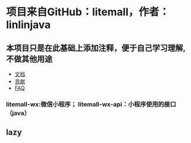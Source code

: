 # 项目来自GitHub：litemall，作者：linlinjava
## 本项目只是在此基础上添加注释，便于自己学习理解,不做其他用途
* [文档](https://linlinjava.gitbook.io/litemall)
* [贡献](https://linlinjava.gitbook.io/litemall/contribute)
* [FAQ](https://linlinjava.gitbook.io/litemall/7)

### litemall-wx:微信小程序； litemall-wx-api：小程序使用的接口（java）
## lazy



